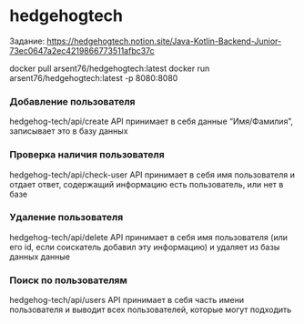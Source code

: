 # hedgehogtech
Задание: https://hedgehogtech.notion.site/Java-Kotlin-Backend-Junior-73ec0647a2ec4219866773511afbc37c


docker pull arsent76/hedgehogtech:latest
docker run arsent76/hedgehogtech:latest -p 8080:8080
### Добавление пользователя
hedgehog-tech/api/create
API принимает в себя данные “Имя/Фамилия”, записывает это в базу данных

### Проверка наличия пользователя
hedgehog-tech/api/check-user
API принимает в себя имя пользователя и отдает ответ, содержащий информацию есть пользователь, или нет в базе

### Удаление пользователя
hedgehog-tech/api/delete
API принимает в себя имя пользователя (или его id, если соискатель добавил эту информацию) и удаляет из базы данных данные

### Поиск по пользователям
hedgehog-tech/api/users
API принимает в себя часть имени пользователя и выводит всех пользователей, которые могут подходить
